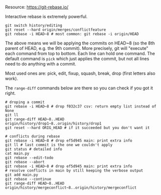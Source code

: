 Resource: https://git-rebase.io/

Interactive rebase is extremely powerful.

```
git switch history/editing
git reset --hard origin/merges/conflictfeature
git rebase -i HEAD~8 # most common: git rebase -i origin/HEAD
```

The above means we will be applying the commits on HEAD~8 (so the 8th parent of
HEAD, e.g. the 9th commit). More precisely, git will "execute" each command
from top to bottom. Each line can hold one command. The default command is
`pick` which just applies the commit, but not all lines need to do anything
with a commit.

Most used ones are: pick, edit, fixup, squash, break, drop (first letters also
work).

The `range-diff` commands below are there so you can check if you got it right.

```
# droping a commit
git rebase -i HEAD~8 # drop f032c37 csv: return empty list instead of None
git ll
git range-diff HEAD~8..HEAD origin/history/drop1~8..origin/history/drop1
git reset --hard ORIG_HEAD # if it succeeded but you don't want it

# conflicts during rebase
git rebase -i HEAD~8 # drop ef5d945 main: print extra info
git ll # last commit is the one we couldn't apply
git status # detailed info
cat main.py
git rebase --edit-todo
git rebase --abort
git rebase -i HEAD~8 # drop ef5d945 main: print extra info
# resolve conflicts in main by still keeping the verbose output
git add main.py
git rebase --continue
git range-diff HEAD~8..HEAD origin/history/mergeconflict~8..origin/history/mergeconflict


```
